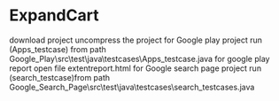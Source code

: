 # ExpandCart
download project 
uncompress the project 
for Google play project 
run (Apps_testcase) from path Google_Play\src\test\java\testcases\Apps_testcase.java
for google play report open file extentreport.html 
for Google search page project 
run (search_testcase)from path Google_Search_Page\src\test\java\testcases\search_testcases.java
